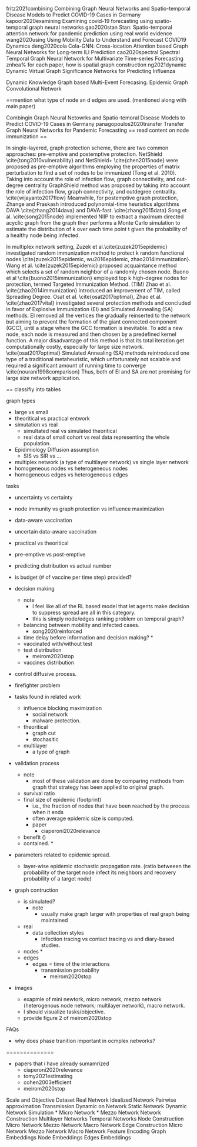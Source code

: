fritz2021combining
    Combining Graph Neural Networks and Spatio-temporal Disease Models to Predict COVID-19 Cases in Germany
    kapoor2020examining
        Examining covid-19 forecasting using spatio-temporal graph neural networks
    gao2020stan
        Stan: Spatio-temporal attention network for pandemic prediction using real world evidence
wang2020using
    Using Mobility Data to Understand and Forecast COVID19 Dynamics
deng2020cola
    Cola-GNN: Cross-location Attention based Graph Neural Networks for Long-term ILI Prediction
cao2020spectral
    Spectral Temporal Graph Neural Network for Multivariate Time-series Forecasting
znhea% for each paper, how is spatial graph construction ng2021dynamic
    Dynamic Virtual Graph Significance Networks for Predicting Influenza

Dynamic Knowledge Graph based Multi-Event Forecasing.
Epidemic Graph Convolutional Network

==mention what type of node an d edges are used. (mentioned along with main paper)

Combingin Graph Neural Netowrks and Spatio-temoral Disease Models to Predict COVID-19 Cases in Germany
    panagopoulos2020transfer
        Transfer Graph Neural Networks for Pandemic Forecasting
== read content on node immunization ==

In single-layered, 
graph protection scheme, there are two common approaches: pre-emptive and postemptive protection.
NetShield \cite{tong2010vulnerability} and NetShield+ \cite{chen2015node} were proposed as
pre-emptive algorithms employing the properties of matrix perturbation to find a set of nodes to be
immunized (Tong et al. 2010).
Taking into account the role of infection flow, graph connectiviity, and out-degree centrality
GraphShield method was proposed by taking into account the role of infection flow, graph
connectivity, and outdegree centrality. \cite{wijayanto2017flow}
Meanwhile, for postemptive graph protection, Zhange and Praskash introduced polynomial-time
heuristics algorithms DAVA \cite{zhang2014dava} and DAVA-fast. \cite{zhang2015data}
Song et al. \cite{song2015node} implemented NIIP to extract a maximum directed acyclic graph from
the graph then performs a Monte Carlo simulation to estimate the distribution of k over each time
point t given the probability of a healthy node being infected.

In multiplex network setting, 
Zuzek et al.\cite{zuzek2015epidemic} investigated random immunization method to protect k random
functional nodes \cite{zuzek2015epidemic, wu2016epidemic, zhao2014immunization}.
Wang et al. \cite{zuzek2015epidemic} proposed acquaintance method which selects a set of random
neighbor of a randomly chosen node.
Buono et al \cite{buono2015immunization} employed top k high-degree nodes for protection, termed
Targeted Immunization Method. (TIM) 
Zhao et al. \cite{zhao2014immunization} introduced an improvement of TIM, called Spreading Degree.
Osat et al. \cite{osat2017optimal}, Zhao et al. \cite{zhao2017vital} investigated several protection
methods and concluded in favor of Explosive Immunization (EI) and Simulated Annealing (SA) methods.
EI removed all the vertices the gradually reinserted to the network but aiming to prevent the
formation of the giant connected component (GCC), until a stage where the GCC formation is
inevitable. To add a new node, each node is measured and then chosen by a predefined kernel
function. A major disadvantage of this method is that its total iteration get computationally
costly, especially for large size network. \cite{osat2017optimal}
Simulated Annealing (SA) methods reintroduced one type of a traditional
metaheuristic, which unfortunately not scalable and required a significant
amount of running time to converge \cite{nourani1998comparison}
Thus, both of EI and SA are not promising for large size network
application.

== classifiy into tables

graph types 
* large vs small
* theoritical vs practical entwork 
* simutation vs real 
    * simultated real vs simulated theoritical
    * real data of small cohort vs real data representing the whole population. 
* Epidimiology Diffusion assumption
    * SIS vs SIR vs ...
* multiplex network (a type of multilayer network) vs single layer network
* homogeneous nodes vs heterogeneous nodes 
* homogeneous edges vs heterogeneous edges 

tasks
* uncertainty vs certainty
* node immunity vs graph protection vs influence maximization
* data-aware vaccination
* uncertain data-aware vaccination
* practical vs theoritical
* pre-emptive vs post-emptive
* predicting distribution vs actual number
* is budget (# of vaccine per time step) provided?
* decision making 
    * note
        * I feel like all of the RL based model that let agents make decision to suppress spread are all in this category. 
        * this is simply node/edges ranking problem on temporal graph?
    * balancing between mobility and infected cases.
        * song2020reinforced
    * time delay before information and decision making?
        * 
    * vaccinated with/without test
    * test distribution
        * meirom2020stop 
    * vaccines distribution

* control diffusive process.
* firefighter problem

* tasks found in related work 
    *  influence blocking maximization
        * social network 
        * malware protection.
    * theoritical
        * graph cut
        * stochasitic 
    * multilayer
        * a type of graph

* validation process
    * note 
        * most of these validation are done by comparing methods from graph that strategy has been applied to original graph.  
    * survival ratio
    * final size of epidemic (footprint)
        * i.e., the fraction of nodes that have been reached by the process when
                 it ends
        * often average epidemic size is computed.
        * paper 
            * ciaperoni2020relevance
    * benefit ()
    * contained. 
        * 

* parameters related to epidemic spread.
    * layer-wise epidemic stochastic propagation rate. (ratio betweeen the
    probability of the target node infect its neighbors and recovery probability of a target node)


* graph contruction
    * is simulated?
        * note
            * usually make graph larger with properties of real graph being maintained 
    * real
        * data collection styles
            * Infection tracing vs contact tracing vs and diary-based studies.
    * nodes 
        * 
    * edges 
        * edges = time of the interactions
            * transmission probability 
                * meirom2020stop

* images
    * exapmle of mini newtork, micro network, mezzo network (heterogenous node network; multilayer network), macro network.
    * I should visualize tasks/objective. 
    * provide figure 2 of meirom2020stop

FAQs
* why does phase tranition important in ocmplex networks? 

==============
* papers that i have already sumamrized
    * ciaperoni2020relevance
    * tomy2021estimating 
    * cohen2003efficient
    * meirom2020stop


Scale and Objective
    Dataset
    Real Network
    Idealized Network
    Pairwise approximation
Transmission Dynamic on Network
    Static Network 
    Dynamic Network
Simulation
    * Micro Network 
    * Mezzo Network
Network Construction
    Multilayer Networks
    Temporal Networks
Node Construction
    Micro Network
    Mezzo Network
    Macro Network
Edge Construction
    Micro Network
    Mezzo Network
    Macro Network
Feature Encoding
    Graph Embeddings
    Node Embeddings
    Edges Embeddings
